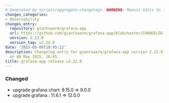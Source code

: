 ```yaml
---
# Generated by scripts/aggregate-changelogs. WARNING: Manual edits to this files will be overwritten.
changes_categories:
- Observability
changes_entry:
  repository: giantswarm/grafana-app
  url: https://github.com/giantswarm/grafana-app/blob/master/CHANGELOG.md#2220---2025-05-09
  version: 2.22.0
  version_tag: v2.22.0
date: '2025-05-09T10:45:12'
description: Changelog entry for giantswarm/grafana-app version 2.22.0, published
  on 09 May 2025, 10:45.
title: grafana-app release v2.22.0
---
```


### Changed
- upgrade grafana chart: 8.15.0 => 9.0.0
- upgrade grafana : 11.6.1 => 12.0.0
